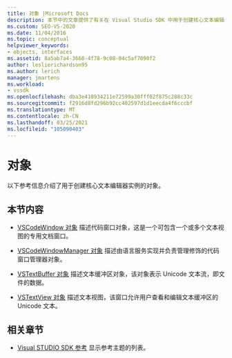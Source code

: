 ```yaml
---
title: 对象 |Microsoft Docs
description: 本节中的文章提供了有关在 Visual Studio SDK 中用于创建核心文本编辑器实例的对象的参考信息。
ms.custom: SEO-VS-2020
ms.date: 11/04/2016
ms.topic: conceptual
helpviewer_keywords:
- objects, interfaces
ms.assetid: 8a5ab7a4-3668-4f78-9c08-04c5af7090f2
author: leslierichardson95
ms.author: lerich
manager: jmartens
ms.workload:
- vssdk
ms.openlocfilehash: dba3e410934211e72599a30fff02f875c288c33c
ms.sourcegitcommit: f2916d8fd296b92cc402597d1d1eecda4f6cccbf
ms.translationtype: MT
ms.contentlocale: zh-CN
ms.lasthandoff: 03/25/2021
ms.locfileid: "105090403"
---
```

# <a name="objects"></a>对象
以下参考信息介绍了用于创建核心文本编辑器实例的对象。

## <a name="in-this-section"></a>本节内容
- [VSCodeWindow 对象](../extensibility/vscodewindow-object.md) 描述代码窗口对象，这是一个可包含一个或多个文本视图的专用文档窗口。

- [VSCodeWindowManager 对象](../extensibility/vscodewindowmanager-object.md) 描述由语言服务实现并负责管理修饰的代码窗口管理器对象。

- [VSTextBuffer 对象](../extensibility/vstextbuffer-object.md) 描述文本缓冲区对象，该对象表示 Unicode 文本流，即文件的数据。

- [VSTextView 对象](../extensibility/vstextview-object.md) 描述文本视图，该窗口允许用户查看和编辑文本缓冲区的 Unicode 文本。

## <a name="related-sections"></a>相关章节
- [Visual STUDIO SDK 参考](../extensibility/visual-studio-sdk-reference.md) 显示参考主题的列表。
